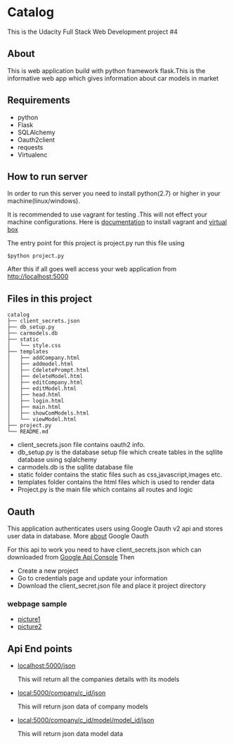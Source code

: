 # Catalog
  This is the Udacity Full Stack Web Development project #4
  
  
## About
   This is web application build with python framework flask.This is the informative web app
   which gives information about car models in market
   
   
## Requirements
  - python
  - Flask
  - SQLAlchemy
  - Oauth2client
  - requests
  - Virtualenc
  
  
## How to run server
  In order to run this server you need to install python(2.7) or higher in your machine(linux/windows).


  It is recommended to use vagrant for testing .This will not effect your machine configurations.
  Here is [documentation](https://www.vagrantup.com/docs/) to install vagrant and [virtual box](https://www.virtualbox.org/wiki/Documentation) 
  
  
  The entry point for this project is project.py
  run this file using
  ```
  $python project.py
  
  ```
  After this if all goes well access your web application from [http://localhost:5000](http://localhost:5000)
## Files in this project
  ```
  catalog
  ├── client_secrets.json
  ├── db_setup.py
  ├── carmodels.db
  ├── static
  │   └── style.css
  ├── templates
  │   ├── addCompany.html
  │   ├── addmodel.html
  │   ├── CdeletePrompt.html
  │   ├── deleteModel.html
  │   ├── editCompany.html
  │   ├── editModel.html
  │   ├── head.html
  │   ├── login.html
  │   ├── main.html
  │   ├── showComModels.html
  │   └── viewModel.html
  ├── project.py
  └── README.md
  ```
  - client_secrets.json file contains oauth2 info.
  - db_setup.py is the database setup file which create tables in the sqllite database using sqlalchemy
  - carmodels.db is the sqllite database file
  - static folder contains the static files such as css,javascript,images etc.
  - templates folder contains the html files which is used to render data
  - Project.py is the main file which contains all routes and logic
## Oauth 
  This application authenticates users using Google Oauth v2 api and stores user data in database.
  More [about](https://developers.google.com/identity/protocols/OAuth2) Google Oauth 
  
  
  For this api to work you need to have client_secrets.json which can downloaded from [Google Api Console](https://console.developers.google.con) 
  Then
  - Create a new project
  - Go to credentials page and update your information
  - Download the client_secret.json file and place it project directory
  
### webpage sample
   - [picture1](https://lh4.googleusercontent.com/CCLYRLrtBhc96XYIZxc_up_9kfaI6uQfj1nqF4_rA61h3fBUXGLzWIIfporOFtWDX7EUMFYeWU8VZhtDVdzt=w1960-h3936-rw)
   - [picture2](https://lh3.googleusercontent.com/lqOiOHwnsTwLGLlSnQncVnBbsZhTF_0OjKi-0MhuVyzBP44z54D6slBR2qQrM96stjNYcjKI61vPl0e81QpK=w1960-h3936-rw)

## Api End points
  - [localhost:5000/json](http://localhost:5000/json)


    This will return all the companies details with its models


  - [local:5000/company/c_id/json](http://local:5000/company/1/json)


    This will return json data of company models


  - [local:5000/company/c_id/model/model_id/json](http://localhost:5000/company/4/model/3/json)


    This will return json data model data
